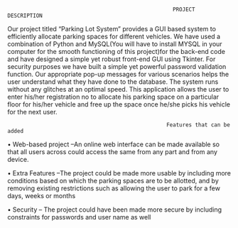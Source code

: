                                                         PROJECT DESCRIPTION
Our project titled “Parking Lot System” provides a GUI based system to efficiently allocate parking spaces for different vehicles. We have used a combination of Python and MySQL(You will have to install MYSQL in your computer for the smooth functioning of this project)for the back-end code and have designed a simple yet robust front-end GUI using Tkinter. For security purposes we have built a simple yet powerful password validation function. Our appropriate pop-up messages for various scenarios helps the user understand what they have done to the database. The system runs without any glitches at an optimal speed. This application allows the user to enter his/her registration no to allocate his parking space on a particular floor for his/her vehicle and free up the space once he/she picks his vehicle for the next user.

                                                      Features that can be added
• Web-based project –An online web interface can be made available so that all users across could access the same from any part and from any device. 

• Extra Features –The project could be made more usable by including more conditions based on which the parking spaces are to be allotted, and by removing existing restrictions such as allowing the user to
park for a few days, weeks or months

• Security – The project could have been made more secure by including constraints for 
passwords and user name as well
